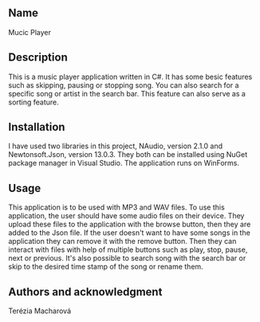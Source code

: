 ## Name
Mucic Player 

## Description
This is a music player application written in C#. It has some besic features such as skipping, pausing or stopping song. You can also search for a specific song or artist in the search bar. This feature can also serve as a sorting feature. 

## Installation
I have used two libraries in this project, NAudio, version 2.1.0 and Newtonsoft.Json, version 13.0.3. They both can be installed using NuGet package manager in Visual Studio. The application runs on WinForms. 

## Usage
This application is to be used with MP3 and WAV files. To use this application, the user should have some audio files on their device. They upload these files to the application with the browse button, then they are added to the Json file. If the user doesn't want to have some songs in the application they can remove it with the remove button. Then they can interact with files with help of multiple buttons such as play, stop, pause, next or previous. It's also possible to search song with the search bar or skip to the desired time stamp of the song or rename them.

## Authors and acknowledgment
Terézia Macharová
